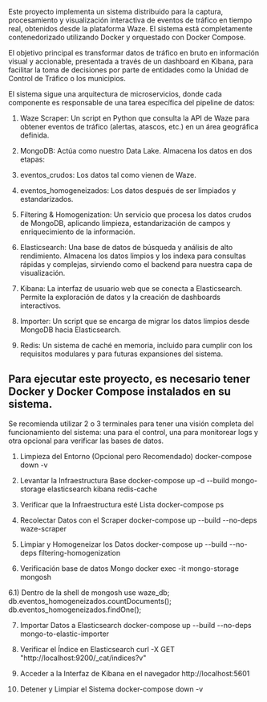 Este proyecto implementa un sistema distribuido para la captura, procesamiento y visualización interactiva de eventos de tráfico en tiempo real, obtenidos desde la plataforma Waze. El sistema está completamente contenedorizado utilizando Docker y orquestado con Docker Compose.

El objetivo principal es transformar datos de tráfico en bruto en información visual y accionable, presentada a través de un dashboard en Kibana, para facilitar la toma de decisiones por parte de entidades como la Unidad de Control de Tráfico o los municipios.

El sistema sigue una arquitectura de microservicios, donde cada componente es responsable de una tarea específica del pipeline de datos:
1) Waze Scraper: Un script en Python que consulta la API de Waze para obtener eventos de tráfico (alertas, atascos, etc.) en un área geográfica definida.

2) MongoDB: Actúa como nuestro Data Lake. Almacena los datos en dos etapas:

3) eventos_crudos: Los datos tal como vienen de Waze.

4) eventos_homogeneizados: Los datos después de ser limpiados y estandarizados.

5) Filtering & Homogenization: Un servicio que procesa los datos crudos de MongoDB, aplicando limpieza, estandarización de campos y enriquecimiento de la información.

6) Elasticsearch: Una base de datos de búsqueda y análisis de alto rendimiento. Almacena los datos limpios y los indexa para consultas rápidas y complejas, sirviendo como el backend para nuestra capa de visualización.

7) Kibana: La interfaz de usuario web que se conecta a Elasticsearch. Permite la exploración de datos y la creación de dashboards interactivos.

8) Importer: Un script que se encarga de migrar los datos limpios desde MongoDB hacia Elasticsearch.

9) Redis: Un sistema de caché en memoria, incluido para cumplir con los requisitos modulares y para futuras expansiones del sistema.

    
## Para ejecutar este proyecto, es necesario tener Docker y Docker Compose instalados en su sistema.

Se recomienda utilizar 2 o 3 terminales para tener una visión completa del funcionamiento del sistema: una para el control, una para monitorear logs y otra opcional para verificar las bases de datos.

1) Limpieza del Entorno (Opcional pero Recomendado)
docker-compose down -v

2) Levantar la Infraestructura Base
docker-compose up -d --build mongo-storage elasticsearch kibana redis-cache

3) Verificar que la Infraestructura esté Lista
docker-compose ps

4) Recolectar Datos con el Scraper
docker-compose up --build --no-deps waze-scraper

5) Limpiar y Homogeneizar los Datos
docker-compose up --build --no-deps filtering-homogenization

6) Verificación base de datos Mongo
docker exec -it mongo-storage mongosh

6.1) Dentro de la shell de mongosh
use waze_db;
db.eventos_homogeneizados.countDocuments();
db.eventos_homogeneizados.findOne();

7) Importar Datos a Elasticsearch
docker-compose up --build --no-deps mongo-to-elastic-importer

8) Verificar el Índice en Elasticsearch
curl -X GET "http://localhost:9200/_cat/indices?v"

9) Acceder a la Interfaz de Kibana en el navegador
http://localhost:5601

10) Detener y Limpiar el Sistema
docker-compose down -v
